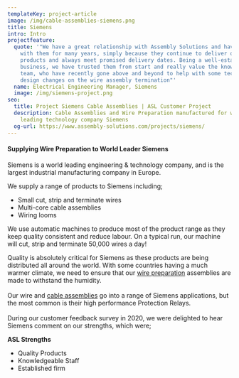 ```yaml
---
templateKey: project-article
image: /img/cable-assemblies-siemens.png
title: Siemens
intro: Intro
projectfeature:
  quote: '"We have a great relationship with Assembly Solutions and have worked
    with them for many years, simply because they continue to deliver quality
    products and always meet promised delivery dates. Being a well-established
    business, we have trusted them from start and really value the knowledgeable
    team, who have recently gone above and beyond to help with some technical
    design changes on the wire assembly termination"'
  name: Electrical Engineering Manager, Siemens
  image: /img/siemens-project.png
seo:
  title: Project Siemens Cable Assemblies | ASL Customer Project
  description: Cable Assemblies and Wire Preparation manufactured for world
    leading technology company Siemens
  og-url: https://www.assembly-solutions.com/projects/siemens/
---
```

#### **Supplying Wire Preparation to World Leader Siemens**

Siemens is a world leading engineering & technology company, and is the largest industrial manufacturing company in Europe.

We supply a range of products to Siemens including;

* Small cut, strip and terminate wires  
* Multi-core cable assemblies 
* Wiring looms  

We use automatic machines to produce most of the product range as they keep quality consistent and reduce labour. On a typical run, our machine will cut, strip and terminate 50,000 wires a day!

Quality is absolutely critical for Siemens as these products are being distributed all around the world. With some countries having a much warmer climate, we need to ensure that our [wire preparation](/wire-preparation) assemblies are made to withstand the humidity.\
\
Our wire and [cable assemblies](/cable-assemblies) go into a range of Siemens applications, but the most common is their high performance Protection Relays.\
\
During our customer feedback survey in 2020, we were delighted to hear Siemens comment on our strengths, which were;

**ASL Strengths** 

* Quality Products 
* Knowledgeable Staff 
* Established firm